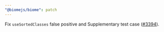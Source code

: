 ```yaml
---
"@biomejs/biome": patch
---
```


Fix `useSortedClasses` false positive and Supplementary test case ([#3394](https://github.com/biomejs/biome/issues/3394)).
